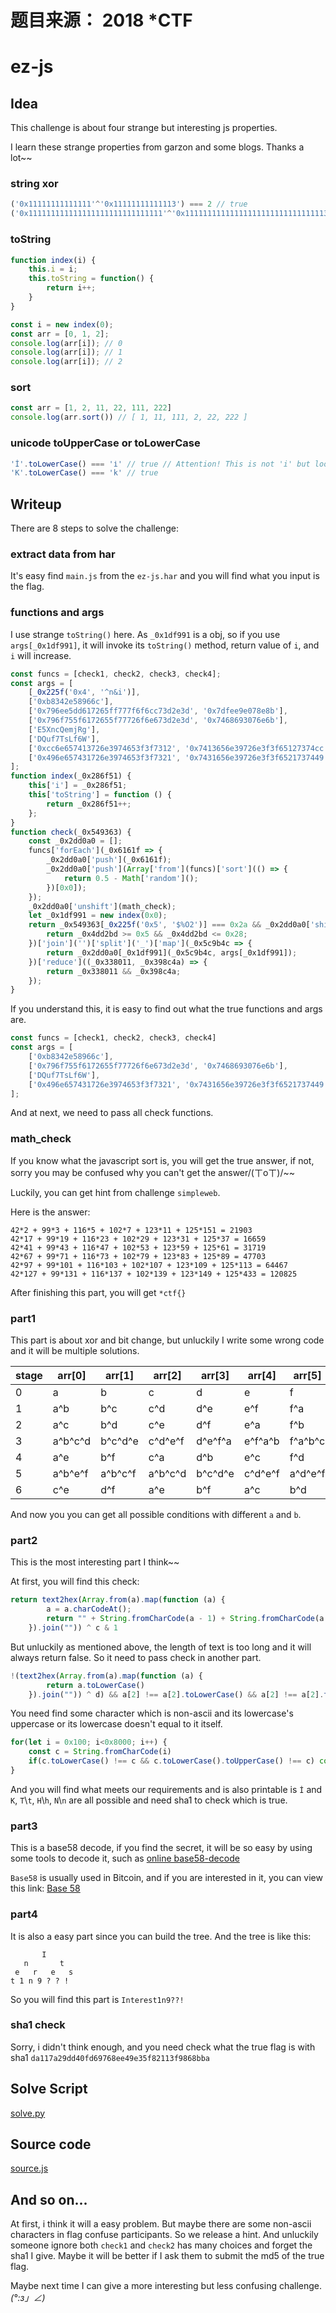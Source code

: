 # 题目来源： 2018 *CTF 
# ez-js 

## Idea

This challenge is about four strange but interesting js properties.

I learn these strange properties from garzon and some blogs. Thanks a lot~~ 

### string xor
```javascript
('0x11111111111111'^'0x11111111111113') === 2 // true
('0x111111111111111111111111111111'^'0x111111111111111111111111111111133') === 0 // true
```

### toString
```javascript
function index(i) {
    this.i = i;
    this.toString = function() {
        return i++;
    }
}

const i = new index(0);
const arr = [0, 1, 2];
console.log(arr[i]); // 0
console.log(arr[i]); // 1
console.log(arr[i]); // 2
```

### sort
```javascript
const arr = [1, 2, 11, 22, 111, 222]
console.log(arr.sort()) // [ 1, 11, 111, 2, 22, 222 ]
```

### unicode toUpperCase or toLowerCase
```javascript
'İ'.toLowerCase() === 'i̇' // true // Attention! This is not 'i' but looks like it
'K'.toLowerCase() === 'k' // true
```

## Writeup

There are 8 steps to solve the challenge:

### extract data from har

It's easy find `main.js` from the `ez-js.har` and you will find what you input is the flag.

### functions and args

I use strange `toString()` here. As `_0x1df991` is a obj, so if you use `args[_0x1df991]`, it will invoke its `toString()` method, return value of `i`, and `i` will increase.

```javascript
const funcs = [check1, check2, check3, check4];
const args = [
    [_0x225f('0x4', '^n&i')],
    ['0xb8342e58966c'],
    ['0x796ee5dd617265ff777f6f6cc73d2e3d', '0x7dfee9e078e8b'],
    ['0x796f755f6172655f77726f6e673d2e3d', '0x7468693076e6b'],
    ['E5XncQemjRg'],
    ['DQuf7TsLf6W'],
    ['0xcc6e657413726e3974653f3f7312', '0x7413656e39726e3f3f65127374cc'],
    ['0x496e657431726e3974653f3f7321', '0x7431656e39726e3f3f6521737449']
];
function index(_0x286f51) {
    this['i'] = _0x286f51;
    this['toString'] = function () {
        return _0x286f51++;
    };
}
function check(_0x549363) {
    const _0x2dd0a0 = [];
    funcs['forEach'](_0x6161f => {
        _0x2dd0a0['push'](_0x6161f);
        _0x2dd0a0['push'](Array['from'](funcs)['sort'](() => {
            return 0.5 - Math['random']();
        })[0x0]);
    });
    _0x2dd0a0['unshift'](math_check);
    let _0x1df991 = new index(0x0);
    return _0x549363[_0x225f('0x5', '$%O2')] === 0x2a && _0x2dd0a0['shift']()(_0x549363) && [..._0x549363]['filter']((_0x75ff26, _0x4dd2bd) => {
        return _0x4dd2bd >= 0x5 && _0x4dd2bd <= 0x28;
    })['join']('')['split']('_')['map'](_0x5c9b4c => {
        return _0x2dd0a0[_0x1df991](_0x5c9b4c, args[_0x1df991]);
    })['reduce']((_0x338011, _0x398c4a) => {
        return _0x338011 && _0x398c4a;
    });
}
```

If you understand this, it is easy to find out what the true functions and args are.

```javascript
const funcs = [check1, check2, check3, check4]
const args = [
    ['0xb8342e58966c'],
    ['0x796f755f6172655f77726f6e673d2e3d', '0x7468693076e6b'],
    ['DQuf7TsLf6W'],
    ['0x496e657431726e3974653f3f7321', '0x7431656e39726e3f3f6521737449']
];
```

And at next, we need to pass all check functions.

### math_check

If you know what the javascript sort is, you will get the true answer, if not, sorry you may be confused why you can't get the answer/(ㄒoㄒ)/~~

Luckily, you can get hint from challenge `simpleweb`.

Here is the answer:
```
42*2 + 99*3 + 116*5 + 102*7 + 123*11 + 125*151 = 21903
42*17 + 99*19 + 116*23 + 102*29 + 123*31 + 125*37 = 16659
42*41 + 99*43 + 116*47 + 102*53 + 123*59 + 125*61 = 31719
42*67 + 99*71 + 116*73 + 102*79 + 123*83 + 125*89 = 47703
42*97 + 99*101 + 116*103 + 102*107 + 123*109 + 125*113 = 64467
42*127 + 99*131 + 116*137 + 102*139 + 123*149 + 125*433 = 120825
```

After finishing this part, you will get `*ctf{}`

### part1

This part is about xor and bit change, but unluckily I write some wrong code and it will be multiple solutions.

|stage|arr[0]|arr[1]|arr[2]|arr[3]|arr[4]|arr[5]|
|---|---|---|---|---|---|---|
|0|a|b|c|d|e|f|
|1|a^b|b^c|c^d|d^e|e^f|f^a|
|2|a^c|b^d|c^e|d^f|e^a|f^b|
|3|a^b^c^d|b^c^d^e|c^d^e^f|d^e^f^a|e^f^a^b|f^a^b^c|
|4|a^e|b^f|c^a|d^b|e^c|f^d|
|5|a^b^e^f|a^b^c^f|a^b^c^d|b^c^d^e|c^d^e^f|a^d^e^f|
|6|c^e|d^f|a^e|b^f|a^c|b^d|

And now you you can get all possible conditions with different `a` and `b`. 

### part2

This is the most interesting part I think~~

At first, you will find this check:

```javascript
return text2hex(Array.from(a).map(function (a) {
        a = a.charCodeAt();
        return "" + String.fromCharCode(a - 1) + String.fromCharCode(a - 1) + String.fromCharCode(a + 1)
    }).join("")) ^ c & 1
```

But unluckily as mentioned above, the length of text is too long and it will always return false. So it need to pass check in another part.

```javascript
!(text2hex(Array.from(a).map(function (a) {
        return a.toLowerCase()
    }).join("")) ^ d) && a[2] !== a[2].toLowerCase() && a[2] !== a[2].toLowerCase().toUpperCase() && a[4] !== a[4].toLowerCase() && a[4] !== a[4].toLowerCase().toUpperCase()
```

You need find some character which is non-ascii and its lowercase's uppercase or its lowercase doesn't equal to it itself.

```javascript
for(let i = 0x100; i<0x8000; i++) {
    const c = String.fromCharCode(i)
    if(c.toLowerCase() !== c && c.toLowerCase().toUpperCase() !== c) console.log(c)
}
```

And you will find what meets our requirements and is also printable is `İ` and `K`, `T`\\`t`, `H`\\`h`, `N`\\`n` are all possible and need sha1 to check which is true.

### part3

This is a base58 decode, if you find the secret, it will be so easy by using some tools to decode it, such as [online base58-decode](https://www.browserling.com/tools/base58-decode)

`Base58` is usually used in Bitcoin, and if you are interested in it, you can view this link: [Base 58](https://en.wikipedia.org/wiki/Base58)

### part4

It is also a easy part since you can build the tree. And the tree is like this:

```
       I
   n       t
 e   r   e   s
t 1 n 9 ? ? ! 
```

So you will find this part is `Interest1n9??!` 

### sha1 check

Sorry, i didn't think enough, and you need check what the true flag is with sha1 `da117a29dd40fd69768ee49e35f82113f9868bba`

## Solve Script

[solve.py](./solve.py)

## Source code

[source.js](./source.js)

## And so on...

At first, i think it will a easy problem. But maybe there are some non-ascii characters in flag confuse participants. So we release a hint. And unluckily someone ignore both `check1` and `check2` has many choices and forget the sha1 I give. Maybe it will be better if I ask them to submit the md5 of the true flag.

Maybe next time I can give a more interesting but less confusing challenge. _(°:з」∠)_